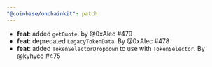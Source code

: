 ```yaml
---
"@coinbase/onchainkit": patch
---
```


- **feat**: added `getQuote`. by @0xAlec #479
- **feat**: deprecated `LegacyTokenData`. By @0xAlec #478
- **feat**: added `TokenSelectorDropdown` to use with `TokenSelector`. By @kyhyco #475
